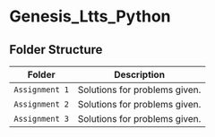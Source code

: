 # Genesis_Ltts_Python
## Folder Structure
Folder             | Description
-------------------| -----------------------------------------
`Assignment 1` | Solutions for problems given.
`Assignment 2` | Solutions for problems given.
`Assignment 3` | Solutions for problems given.

